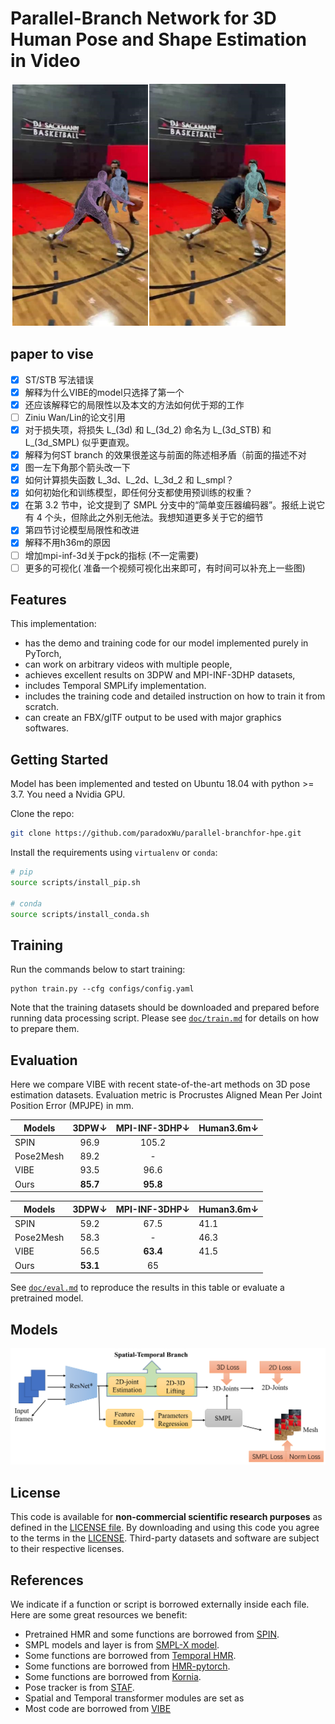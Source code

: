 # Parallel-Branch Network for 3D Human Pose and Shape Estimation in Video

![comparsion](images/visualization.png)

## paper to vise

* [X] ST/STB 写法错误
* [X] 解释为什么VIBE的model只选择了第一个
* [X] 还应该解释它的局限性以及本文的方法如何优于郑的工作
* [ ] Ziniu Wan/Lin的论文引用
* [X] 对于损失项，将损失 L_(3d) 和 L_(3d_2) 命名为 L_(3d_STB) 和 L_(3d_SMPL) 似乎更直观。
* [X] 解释为何ST branch 的效果很差这与前面的陈述相矛盾（前面的描述不对
* [X] 图一左下角那个箭头改一下
* [X] 如何计算损失函数 L_3d、L_2d、L_3d_2 和 L_smpl？
* [X] 如何初始化和训练模型，即任何分支都使用预训练的权重？
* [X] 在第 3.2 节中，论文提到了 SMPL 分支中的“简单变压器编码器”。报纸上说它有 4 个头，但除此之外别无他法。我想知道更多关于它的细节
* [X] 第四节讨论模型局限性和改进
* [X] 解释不用h36m的原因
* [ ] 增加mpi-inf-3d关于pck的指标 (不一定需要)
* [ ] 更多的可视化( 准备一个视频可视化出来即可，有时间可以补充上一些图)

## Features

This implementation:

- has the demo and training code for our model implemented purely in PyTorch,
- can work on arbitrary videos with multiple people,
- achieves excellent results on 3DPW and MPI-INF-3DHP datasets,
- includes Temporal SMPLify implementation.
- includes the training code and detailed instruction on how to train it from scratch.
- can create an FBX/glTF output to be used with major graphics softwares.

## Getting Started

Model has been implemented and tested on Ubuntu 18.04 with python >= 3.7. You need a Nvidia GPU.

Clone the repo:

```bash
git clone https://github.com/paradoxWu/parallel-branchfor-hpe.git
```

Install the requirements using `virtualenv` or `conda`:

```bash
# pip
source scripts/install_pip.sh

# conda
source scripts/install_conda.sh
```

## Training

Run the commands below to start training:

```shell
python train.py --cfg configs/config.yaml
```

Note that the training datasets should be downloaded and prepared before running data processing script.
Please see [`doc/train.md`](doc/train.md) for details on how to prepare them.

## Evaluation

Here we compare VIBE with recent state-of-the-art methods on 3D pose estimation datasets. Evaluation metric is
Procrustes Aligned Mean Per Joint Position Error (MPJPE) in mm.

| Models    |  3DPW&#8595;  | MPI-INF-3DHP&#8595; | Human3.6m&#8595; |
| --------- | :------------: | :-----------------: | ---------------- |
| SPIN      |      96.9      |        105.2        |                  |
| Pose2Mesh |      89.2      |          -          |                  |
| VIBE      |      93.5      |        96.6        |                  |
| Ours      | **85.7** |   **95.8**   |                  |

| Models    |  3DPW&#8595;  | MPI-INF-3DHP&#8595; | Human3.6m&#8595; |
| --------- | :------------: | :-----------------: | ---------------- |
| SPIN      |      59.2      |        67.5        | 41.1             |
| Pose2Mesh |      58.3      |          -          | 46.3             |
| VIBE      |      56.5      |   **63.4**   | 41.5             |
| Ours      | **53.1** |         65         |                  |

See [`doc/eval.md`](doc/eval.md) to reproduce the results in this table or
evaluate a pretrained model.

## Models

![network](images/network1.png)

<!-- ## Citation

```bibtex

``` -->

## License

This code is available for **non-commercial scientific research purposes** as defined in the [LICENSE file](LICENSE). By downloading and using this code you agree to the terms in the [LICENSE](LICENSE). Third-party datasets and software are subject to their respective licenses.

## References

We indicate if a function or script is borrowed externally inside each file. Here are some great resources we
benefit:

- Pretrained HMR and some functions are borrowed from [SPIN](https://github.com/nkolot/SPIN).
- SMPL models and layer is from [SMPL-X model](https://github.com/vchoutas/smplx).
- Some functions are borrowed from [Temporal HMR](https://github.com/akanazawa/human_dynamics).
- Some functions are borrowed from [HMR-pytorch](https://github.com/MandyMo/pytorch_HMR).
- Some functions are borrowed from [Kornia](https://github.com/kornia/kornia).
- Pose tracker is from [STAF](https://github.com/soulslicer/openpose/tree/staf).
- Spatial and Temporal transformer modules are set as
- Most code are borrowed from [VIBE](https://github.com/mkocabas/VIBE)
